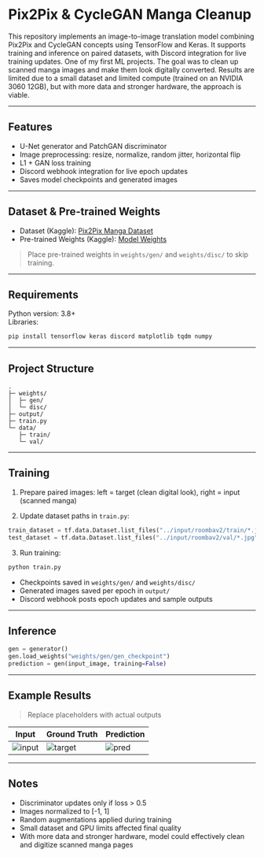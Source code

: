 # Pix2Pix & CycleGAN Manga Cleanup
This repository implements an image-to-image translation model combining Pix2Pix and CycleGAN concepts using TensorFlow and Keras. It supports training and inference on paired datasets, with Discord integration for live training updates.
One of my first ML projects. The goal was to clean up scanned manga images and make them look digitally converted. Results are limited due to a small dataset and limited compute (trained on an NVIDIA 3060 12GB), but with more data and stronger hardware, the approach is viable.

---

## Features

- U-Net generator and PatchGAN discriminator  
- Image preprocessing: resize, normalize, random jitter, horizontal flip  
- L1 + GAN loss training  
- Discord webhook integration for live epoch updates  
- Saves model checkpoints and generated images

---

## Dataset & Pre-trained Weights

- Dataset (Kaggle): [Pix2Pix Manga Dataset](https://www.kaggle.com/datasets/fghjkgcfxx56u/pix2pixmanga)  
- Pre-trained Weights (Kaggle): [Model Weights](https://www.kaggle.com/datasets/fghjkgcfxx56u/model-weights)  

> Place pre-trained weights in `weights/gen/` and `weights/disc/` to skip training.

---

## Requirements

Python version: 3.8+  
Libraries:

```bash
pip install tensorflow keras discord matplotlib tqdm numpy
```

---

## Project Structure

```text
.
├─ weights/
│  ├─ gen/
│  └─ disc/
├─ output/
├─ train.py
└─ data/
   ├─ train/
   └─ val/
```

---

## Training

1. Prepare paired images: left = target (clean digital look), right = input (scanned manga)  

2. Update dataset paths in `train.py`:

```python
train_dataset = tf.data.Dataset.list_files("../input/roombav2/train/*.jpg")
test_dataset = tf.data.Dataset.list_files("../input/roombav2/val/*.jpg")
```

3. Run training:

```bash
python train.py
```

- Checkpoints saved in `weights/gen/` and `weights/disc/`  
- Generated images saved per epoch in `output/`  
- Discord webhook posts epoch updates and sample outputs  

---

## Inference

```python
gen = generator()
gen.load_weights("weights/gen/gen_checkpoint")
prediction = gen(input_image, training=False)
```

---

## Example Results

> Replace placeholders with actual outputs

| Input | Ground Truth | Prediction |  
|-------|--------------|------------|  
| ![input](output/input_placeholder.jpg) | ![target](output/target_placeholder.jpg) | ![pred](output/pred_placeholder.jpg) |

---

## Notes

- Discriminator updates only if loss > 0.5  
- Images normalized to [-1, 1]  
- Random augmentations applied during training  
- Small dataset and GPU limits affected final quality  
- With more data and stronger hardware, model could effectively clean and digitize scanned manga pages
